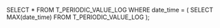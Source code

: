 SELECT *
FROM T_PERIODIC_VALUE_LOG
WHERE date_time = (
    SELECT MAX(date_time)
    FROM T_PERIODIC_VALUE_LOG
);